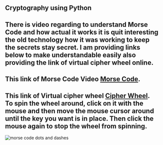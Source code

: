 **Cryptography using Python**
-----------------------------------------------------------------------
There is  video regarding to understand Morse Code and how actual it works it is quit interesting the old technology how it was working to keep the secrets stay secret. I am providing links below to make understandable easily also providing the link of virtual cipher wheel online.
--------------------------------------------------------------------------
This link of Morse Code Video [Morse Code](http://invpy.com/morse/).
 -----------------------------------------------------------------------------------
This link of Virtual cipher wheel [Cipher Wheel](https://inventwithpython.com/cipherwheel/).
To spin the wheel around, click on it with the
mouse and then move the mouse cursor around
until the key you want is in place. Then click the
mouse again to stop the wheel from spinning.
----------------------------------------------------------------------------------------
![morse code dots and dashes](https://user-images.githubusercontent.com/82521258/204874398-73f6509f-a6c8-4f83-ac53-b383c35b60b4.png)
